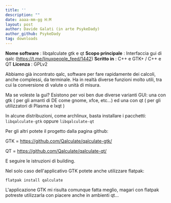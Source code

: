 ```yaml
---
title: ''
description: ""
date: aaaa-mm-gg H:M
layout: post
author: Davide Galati (in arte PsykeDady)
author_github: PsykeDady
tag: downloads
---
```


**Nome software**   : libqalculate gtk e qt
**Scopo principale** : Interfaccia gui di qalc (https://t.me/linuxpeople_feed/1442) 
**Scritto in** : C++ e GTK+ / C++ e QT
**Licenza** : GPLv2

Abbiamo già incontrato qalc, software per fare rapidamente dei calcoli, anche complessi, da terminale. 
Ha in realtà diverse funzioni molto utili, tra cui la conversione di valute o unità di misura. 

Ma se voleste la gui? 
Esistono per voi ben due diverse varianti GUI: una con gtk ( per gli amanti di DE come gnome, xfce, etc...) ed una con qt ( per gli utilizzatori di Plasma e lxqt )

In alcune distribuzioni, come archlinux, basta installare i pacchetti: `libqalculate-gtk` oppure `libqalculate-qt`

Per gli altri potete il progetto dalla pagina github: 

GTK = https://github.com/Qalculate/qalculate-gtk/

QT   = https://github.com/Qalculate/qalculate-qt/

E seguire le istruzioni di building.

Nel solo caso dell'applicativo GTK potete anche utilizzare flatpak: 

```
flatpak install qalculate
```

L'applicazione GTK mi risulta comunque fatta meglio, magari con flatpak potreste utilizzarla con piacere anche in ambienti qt...
